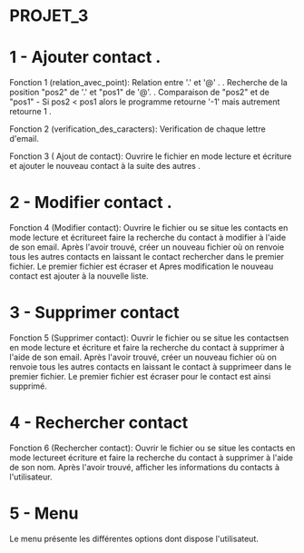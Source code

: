 # PROJET_3

# 1 - Ajouter contact .

Fonction 1 (relation_avec_point): Relation entre '.' et '@' .
   . Recherche de la position "pos2" de '.' et "pos1" de '@'.
   . Comparaison de "pos2" et de "pos1" 
    - Si pos2 < pos1 alors le programme retourne '-1' mais autrement retourne 1 .

Fonction 2 (verification_des_caracters): Verification de chaque lettre d'email.

Fonction 3 ( Ajout de contact): Ouvrire le fichier en mode lecture et écriture et ajouter le nouveau contact à la suite des autres .
# 2 - Modifier contact . 

Fonction 4 (Modifier contact): Ouvrire le fichier ou se situe les contacts en mode lecture et écritureet faire la recherche du contact à modifier à l'aide de son email. Après l'avoir trouvé, créer un nouveau fichier où on renvoie tous les autres contacts en laissant le contact rechercher dans le premier fichier. Le premier fichier est écraser et Apres modification le nouveau contact est ajouter à la nouvelle liste.

# 3 - Supprimer contact 
Fonction 5 (Supprimer contact): Ouvrir le fichier ou se situe les contactsen en mode lecture et écriture et faire la recherche du contact à supprimer à l'aide de son email. Après l'avoir trouvé, créer un nouveau fichier où on renvoie tous les autres contacts en laissant le contact à supprimeer dans le premier fichier. Le premier fichier est écraser pour le contact est ainsi supprimé.

# 4 - Rechercher contact 
Fonction 6 (Rechercher contact): Ouvrir le fichier ou se situe les contacts en mode lectureet écriture et faire la recherche du contact à supprimer à l'aide de son nom. Après l'avoir trouvé, afficher les informations du contacts à l'utilisateur.

# 5 - Menu 
Le menu présente les différentes options dont dispose l'utilisateut.
